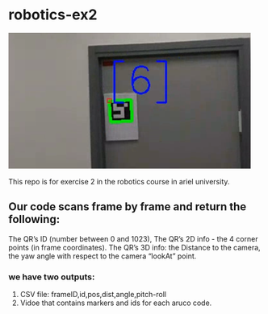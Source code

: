 # robotics-ex2

![Alt text](https://github.com/ibrahimchahine/robotics-ex2/blob/main/image.png "Title")

This repo is for exercise 2 in the robotics course in ariel university.

## Our code scans frame by frame and return the following:

The QR’s ID (number between 0 and 1023),
The QR’s 2D info - the 4 corner points (in frame coordinates).
The QR’s 3D info: the Distance to the camera, the yaw angle with respect to the camera “lookAt” point.

### we have two outputs:

1. CSV file:
   frameID,id,pos,dist,angle,pitch-roll
2. Vidoe that contains markers and ids for each aruco code.
